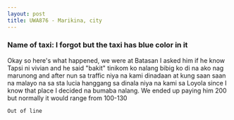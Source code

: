 ```yaml
---
layout: post
title: UWA876 - Marikina, city
---
```


### Name of taxi: I forgot but the taxi has blue color in it

Okay so here's what happened, we were at Batasan I asked him if he know Tapsi ni vivian and he said "bakit" tinikom ko nalang bibig ko di na ako nag marunong and after nun sa traffic niya na kami dinadaan at kung saan saan na malayo na sa sta lucia hanggang sa dinala niya na kami sa Loyola since I know that place I decided na bumaba nalang. We ended up paying him 200 but normally it would range from 100-130

```Out of line```
